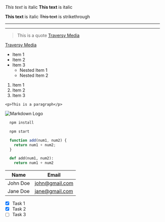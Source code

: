 _This text_ is italic
**This text** is italic

__This text__ is italic
~~This text~~ is strikethrough

---
___
> This is a quote
[Traversy Media](http://www.traversymedia.com)

[Traversy Media](http://www.traversymedia.com "Traversy Media")
* Item 1
* Item 2
* Item 3
  * Nested Item 1
  * Nested Item 2
1. Item 1
1. Item 2
1. Item 3

<!-- Inline Code Block -->
`<p>This is a paragraph</p>`

![Markdown Logo](https://markdown-here.com/img/icon256.png)

```bash
  npm install

  npm start
```

```javascript
  function add(num1, num2) {
    return num1 + num2;
  }
```

```python
  def add(num1, num2):
    return num1 + num2
```
| Name     | Email          |
| -------- | -------------- |
| John Doe | john@gmail.com |
| Jane Doe | jane@gmail.com |

* [x] Task 1
* [x] Task 2
* [ ] Task 3
